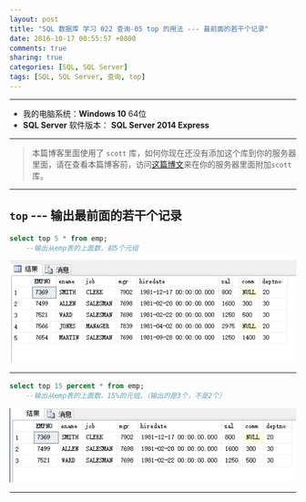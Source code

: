 ```yaml
---
layout: post
title: "SQL 数据库 学习 022 查询-05 top 的用法 --- 最前面的若干个记录"
date: 2016-10-17 00:55:57 +0800
comments: true
sharing: true
categories: [SQL, SQL Server]
tags: [SQL, SQL Server, 查询, top]
---
```





---

* 我的电脑系统：**Windows  10** 64位
* **SQL Server** 软件版本： **SQL Server 2014 Express**

---

> 本篇博客里面使用了 `scott` 库，如何你现在还没有添加这个库到你的服务器里面，请在查看本篇博客前，访问[这篇博文](http://www.aobosir.com/blog/2016/10/16/SQL-Learning-016-how-to-attach-a-database/)来在你的服务器里面附加`scott`库。

---

## `top` ---  输出最前面的若干个记录


```sql
select top 5 * from emp;
	--输出从emp表的上面数，前5个元组
```

![Alt text](/images/2016-10-17-SQL-Learning-022-Query-05-top-usage/1476636796825.png)

---

```sql
select top 15 percent * from emp;
	--输出从emp表的上面数，15%的元组。（输出的是3个，不是2个）
```

![Alt text](/images/2016-10-17-SQL-Learning-022-Query-05-top-usage/1476636830654.png)

---




